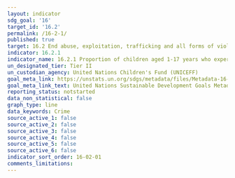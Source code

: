 ```yaml
---
layout: indicator
sdg_goal: '16'
target_id: '16.2'
permalink: /16-2-1/
published: true
target: 16.2 End abuse, exploitation, trafficking and all forms of violence against and torture of children
indicator: 16.2.1
indicator_name: 16.2.1 Proportion of children aged 1-17 years who experienced any physical punishment and/or psychological aggression by caregivers in the past month
un_designated_tier: Tier II
un_custodian_agency: United Nations Children's Fund (UNICEFF)
goal_meta_link: https://unstats.un.org/sdgs/metadata/files/Metadata-16-02-01.pdf
goal_meta_link_text: United Nations Sustainable Development Goals Metadata (PDF 209 KB)
reporting_status: notstarted
data_non_statistical: false
graph_type: line
data_keywords: Crime
source_active_1: false
source_active_2: false
source_active_3: false
source_active_4: false
source_active_5: false
source_active_6: false
indicator_sort_order: 16-02-01
comments_limitations: 
---
```

